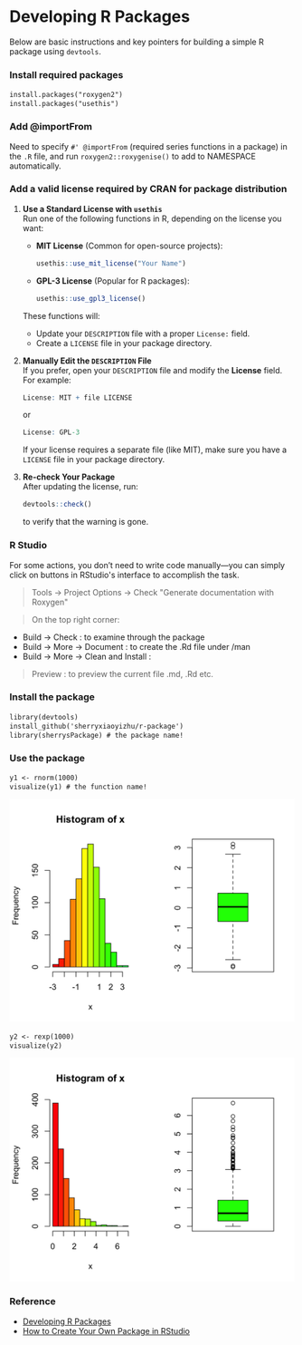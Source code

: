 # Developing R Packages
Below are basic instructions and key pointers for building a simple R package using ```devtools```.

### Install required packages
```
install.packages("roxygen2")
install.packages("usethis")
```
### Add @importFrom
Need to specify ```#' @importFrom``` (required series functions in a package) in the ```.R``` file, and run ```roxygen2::roxygenise()``` to add to NAMESPACE automatically.

### Add a valid license required by CRAN for package distribution
1. **Use a Standard License with `usethis`**  
   Run one of the following functions in R, depending on the license you want:

   - **MIT License** (Common for open-source projects):
     ```r
     usethis::use_mit_license("Your Name")
     ```
   - **GPL-3 License** (Popular for R packages):
     ```r
     usethis::use_gpl3_license()
     ```

   These functions will:
   - Update your `DESCRIPTION` file with a proper `License:` field.
   - Create a `LICENSE` file in your package directory.

2. **Manually Edit the `DESCRIPTION` File**  
   If you prefer, open your `DESCRIPTION` file and modify the **License** field. For example:

   ```r
   License: MIT + file LICENSE
   ```
   or
   ```r
   License: GPL-3
   ```

   If your license requires a separate file (like MIT), make sure you have a `LICENSE` file in your package directory.

3. **Re-check Your Package**  
   After updating the license, run:
   ```r
   devtools::check()
   ```
   to verify that the warning is gone.
   
### R Studio
For some actions, you don’t need to write code manually—you can simply click on buttons in RStudio's interface to accomplish the task.

> Tools -> Project Options -> Check "Generate documentation with Roxygen"

> On the top right corner: 

- Build -> Check : to examine through the package
- Build -> More -> Document : to create the .Rd file under /man
- Build -> More -> Clean and Install : 

> Preview : to preview the current file .md, .Rd etc.

### Install the package
```
library(devtools)
install_github('sherryxiaoyizhu/r-package')
library(sherrysPackage) # the package name!
```

### Use the package
```
y1 <- rnorm(1000)
visualize(y1) # the function name!
```
![](man/Rplot01.png)


```
y2 <- rexp(1000)
visualize(y2)
```
![](man/Rplot02.png)

### Reference
- [Developing R Packages](https://app.datacamp.com/learn/courses/developing-r-packages)
- [How to Create Your Own Package in RStudio](https://www.youtube.com/watch?v=rsQoEgWeJMk)

